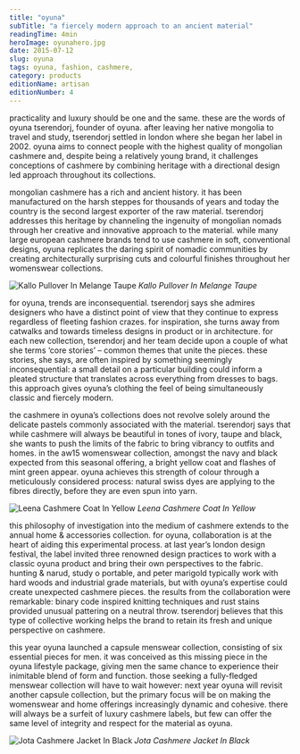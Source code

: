 ```yaml
---
title: "oyuna"
subTitle: "a fiercely modern approach to an ancient material"
readingTime: 4min
heroImage: oyunahero.jpg
date: 2015-07-12
slug: oyuna
tags: oyuna, fashion, cashmere,
category: products
editionName: artisan
editionNumber: 4
---
```


practicality and luxury should be one and the same. these are the words of oyuna tserendorj, founder of oyuna. after leaving her native mongolia to travel and study, tserendorj settled in london where she began her label in 2002. oyuna aims to connect people with the highest quality of mongolian cashmere and, despite being a relatively young brand, it challenges conceptions of cashmere by combining heritage with a directional design led approach throughout its collections.

mongolian cashmere has a rich and ancient history. it has been manufactured on the harsh steppes for thousands of years and today the country is the second largest exporter of the raw material. tserendorj addresses this heritage by channeling the ingenuity of mongolian nomads through her creative and innovative approach to the material. while many large european cashmere brands tend to use cashmere in soft, conventional designs, oyuna replicates the daring spirit of nomadic communities by creating architecturally surprising cuts and colourful finishes throughout her womenswear collections.

![Kallo Pullover In Melange Taupe](https://s3-eu-west-1.amazonaws.com/meta.hevnly.com/images/on-12-7-2015/look1.jpg)
*Kallo Pullover In Melange Taupe*

for oyuna, trends are inconsequential. tserendorj says she admires designers who have a distinct point of view that they continue to express regardless of fleeting fashion crazes. for inspiration, she turns away from catwalks and towards timeless designs in product or in architecture. for each new collection, tserendorj and her team decide upon a couple of what she terms ‘core stories’ – common themes that unite the pieces. these stories, she says, are often inspired by something seemingly inconsequential: a small detail on a particular building could inform a pleated structure that translates across everything from dresses to bags. this approach gives oyuna’s clothing the feel of being simultaneously classic and fiercely modern.

the cashmere in oyuna’s collections does not revolve solely around the delicate pastels commonly associated with the material. tserendorj says that while cashmere will always be beautiful in tones of ivory, taupe and black, she wants to push the limits of the fabric to bring vibrancy to outfits and homes. in the aw15 womenswear collection, amongst the navy and black expected from this seasonal offering, a bright yellow coat and flashes of mint green appear. oyuna achieves this strength of colour through a meticulously considered process: natural swiss dyes are applying to the fibres directly, before they are even spun into yarn.

![Leena Cashmere Coat In Yellow](https://s3-eu-west-1.amazonaws.com/meta.hevnly.com/images/on-12-7-2015/yellow.jpg)
*Leena Cashmere Coat In Yellow*

this philosophy of investigation into the medium of cashmere extends to the annual home & accessories collection. for oyuna, collaboration is at the heart of aiding this experimental process. at last year’s london design festival, the label invited three renowned design practices to work with a classic oyuna product and bring their own perspectives to the fabric. hunting & narud, study o portable, and peter marigold typically work with hard woods and industrial grade materials, but with oyuna’s expertise could create unexpected cashmere pieces. the results from the collaboration were remarkable: binary code inspired knitting techniques and rust stains provided unusual pattering on a neutral throw. tserendorj believes that this type of collective working helps the brand to retain its fresh and unique perspective on cashmere.

this year oyuna launched a capsule menswear collection, consisting of six essential pieces for men. it was conceived as this missing piece in the oyuna lifestyle package, giving men the same chance to experience their inimitable blend of form and function. those seeking a fully-fledged menswear collection will have to wait however: next year oyuna will revisit another capsule collection, but the primary focus will be on making the womenswear and home offerings increasingly dynamic and cohesive. there will always be a surfeit of luxury cashmere labels, but few can offer the same level of integrity and respect for the material as oyuna.

![Jota Cashmere Jacket In Black](https://s3-eu-west-1.amazonaws.com/meta.hevnly.com/images/on-12-7-2015/look3.jpg)
*Jota Cashmere Jacket In Black*
